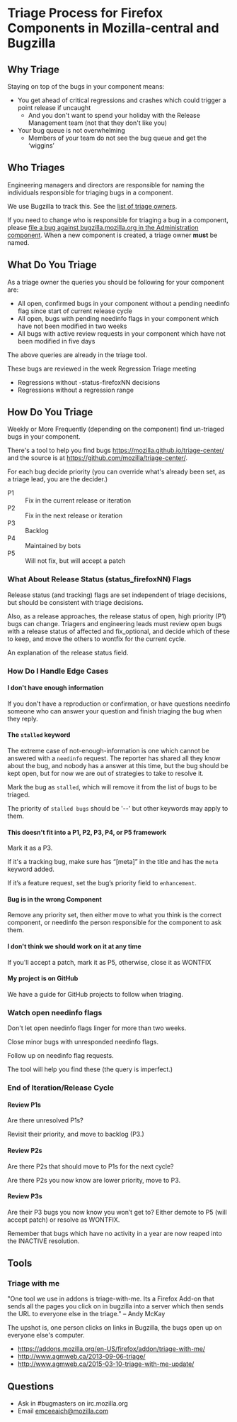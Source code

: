# Triage Process for Firefox Components in Mozilla-central and Bugzilla

## Why Triage
Staying on top of the bugs in your component means:

* You get ahead of critical regressions and crashes which could trigger a point release if uncaught
	* And you don't want to spend your holiday with the Release Management team (not that they don't like you)
* Your bug queue is not overwhelming
	* Members of your team do not see the bug queue and get the ‘wiggins’

## Who Triages

Engineering managers and directors are responsible for naming the individuals responsible for triaging bugs in a component.

We use Bugzilla to track this. See the [list of triage owners](https://bugzilla.mozilla.org/page.cgi?id=triage_owners.html).

If you need to change who is responsible for triaging a bug in a component, please [file a bug against bugzilla.mozilla.org in the Administration component](https://bugzilla.mozilla.org/enter_bug.cgi?product=bugzilla.mozilla.org&component=Administration).  When a new component is created, a triage owner **must** be named.

## What Do You Triage

As a triage owner the queries you should be following for your component are:

* All open, confirmed bugs in your component without a pending needinfo flag since start of current release cycle
* All open, bugs with pending needinfo flags in your component which have not been modified in two weeks
* All bugs with active review requests in your component which have not been modified in five days

The above queries are already in the triage tool.

These bugs are reviewed in the week Regression Triage meeting
* Regressions without -status-firefoxNN decisions
* Regressions without a regression range

## How Do You Triage

Weekly or More Frequently (depending on the component) find un-triaged bugs in your component.

There's a tool to help you find bugs https://mozilla.github.io/triage-center/ and the source is at https://github.com/mozilla/triage-center/.

For each bug decide priority (you can override what's already been set, as a triage lead, you are the decider.)

<dl>
    <dt>P1</dt>
    <dd>Fix in the current release or iteration</dd>
    <dt>P2</dt>
    <dd>Fix in the next release or iteration<dd>
    <dt>P3</dt>
    <dd>Backlog<dd>
    <dt>P4</dt>
    <dd>Maintained by bots<dd>
    <dt>P5</dt>
    <dd>Will not fix, but will accept a patch<dd>
</dl>

### What About Release Status (status_firefoxNN) Flags

Release status (and tracking) flags are set independent of triage decisions, but should be consistent with triage decisions.

Also, as a release approaches, the release status of open, high priority (P1) bugs can change. Triagers and engineering leads must review open bugs with a release status of affected and fix_optional, and decide which of these to keep, and move the others to wontfix for the current cycle.

An explanation of the release status field.

### How Do I Handle Edge Cases

#### I don't have enough information

If you don't have a reproduction or confirmation, or have questions needinfo someone who can answer your question and finish triaging the bug when they reply.

#### The `stalled` keyword

The extreme case of not-enough-information is one which cannot be answered with a `needinfo` request. The reporter has shared all they know about the bug, and nobody has a answer at this time, but the bug should be kept open, but for now we are out of strategies to take to resolve it. 

Mark the bug as `stalled`, which will remove it from the list of bugs to be triaged.

The priority of `stalled bugs` should be '--' but other keywords may apply to them.

#### This doesn't fit into a P1, P2, P3, P4, or P5 framework

Mark it as a P3. 

If it's a tracking bug, make sure has “[meta]” in the title and has the `meta` keyword added.

If it’s a feature request, set the bug’s priority field to `enhancement`.

#### Bug is in the wrong Component

Remove any priority set, then either move to what you think is the correct component, or needinfo the person responsible for the component to ask them.

#### I don't think we should work on it at any time

If you'll accept a patch, mark it as P5, otherwise, close it as WONTFIX

#### My project is on GitHub

We have a guide for GitHub projects to follow when triaging.

### Watch open needinfo flags

Don't let open needinfo flags linger for more than two weeks.

Close minor bugs with unresponded needinfo flags. 

Follow up on needinfo flag requests. 

The tool will help you find these (the query is imperfect.)

### End of Iteration/Release Cycle

#### Review P1s

Are there unresolved P1s? 

Revisit their priority, and move to backlog (P3.) 

#### Review P2s

Are there P2s that should move to P1s for the next cycle?

Are there P2s you now know are lower priority, move to P3.

#### Review P3s

Are their P3 bugs you now know you won’t get to? Either demote to P5 (will accept patch) or resolve as WONTFIX.

Remember that bugs which have no activity in a year are now reaped into the INACTIVE resolution. 

## Tools

### Triage with me

"One tool we use in addons is triage-with-me. Its a Firefox Add-on that sends all the pages you click on in bugzilla into a server which then sends the URL to everyone else in the triage." – Andy McKay

The upshot is, one person clicks on links in Bugzilla, the bugs open up on everyone else's computer.

* https://addons.mozilla.org/en-US/firefox/addon/triage-with-me/
* http://www.agmweb.ca/2013-09-06-triage/
* http://www.agmweb.ca/2015-03-10-triage-with-me-update/

## Questions

* Ask in #bugmasters on irc.mozilla.org
* Email emceeaich@mozilla.com
